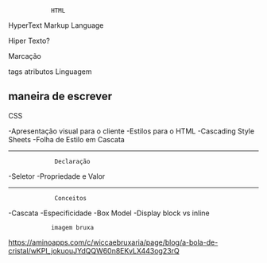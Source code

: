                 HTML

HyperText Markup Language

Hiper Texto?

Marcação

tags
atributos
Linguagem

## maneira de escrever

CSS

-Apresentação visual para o cliente
-Estilos para o HTML
-Cascading Style Sheets
-Folha de Estilo em Cascata

---

                 Declaração

-Seletor
-Propriedade e Valor

---

                 Conceitos

-Cascata
-Especificidade
-Box Model
-Display block vs inline

                imagem bruxa

https://aminoapps.com/c/wiccaebruxaria/page/blog/a-bola-de-cristal/wKPl_jokuouJYdQQW60n8EKvLX443og23rQ
